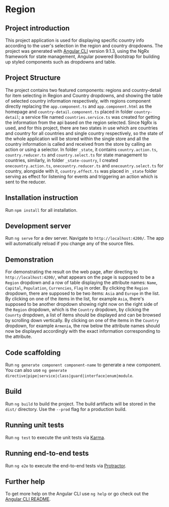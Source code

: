 # Region

## Project introduction

This project application is used for displaying specific country info according to the user's selection in the region and country dropdowns. The project was generated with [Angular CLI](https://github.com/angular/angular-cli) version 9.1.3, using the NgRx framework for state management, Angular powered Bootstrap for building up styled components such as dropdowns and table. 

## Project Structure

The project contains two featured components: regions and country-detail for item selecting in Region and Country dropdowns, and showing the table of selected country information respectively, with regions component directly replacing the `app.component.ts` and `app.component.html` as the homepage and `country-detail.component.ts` placed in folder `country-detail`; a service file named `countries.service.ts` was created for getting the information from the api based on the region selected. Since NgRx is used, and for this project, there are two states in use which are countries and country for all countries and single country respectively, so the state of the whole application will be stored within the single store and all the country information is called and received from the store by calling an action or using a selector. In folder `_state`, it contains `country.action.ts`, `country.reducer.ts` and `country.select.ts` for state management to countries, similarly, in folder `_state-country`, I created `onecountry.action.ts`, `onecountry.reducer.ts` and `onecountry.select.ts` for country, alongside with it, `country.effect.ts` was placed in `_state` folder serving as effect for listening for events and triggering an action which is sent to the reducer.

## Installation instruction

Run `npm install` for all installation.

## Development server

Run `ng serve` for a dev server. Navigate to `http://localhost:4200/`. The app will automatically reload if you change any of the source files. 

## Demonstration

For demonstrating the result on the web page, after directing to `http://localhost:4200/`, what appears on the page is supposed to be a `Region` dropdown and a row of table displaying the attribute names: `Name`, `Capital`, `Population`, `Currencies`, `Flag` in order. By clicking the `Region` dropdown, there are supposed to be two items: `Asia` and `Europe` in the list. By clicking on one of the items in the list, for example `Asia`, there's supposed to be another dropdown showing right now on the right side of the `Region` dropdown, which is the `Country` dropdown, by clicking the `Counrty` dropdown, a list of items should be displayed and can be browsed by scrolling down vertically. By clicking on one of the items in the `Country` dropdown, for example `Armenia`, the row below the attribute names should now be displayed accordingly with the exact information corresponding to the attribute. 

## Code scaffolding

Run `ng generate component component-name` to generate a new component. You can also use `ng generate directive|pipe|service|class|guard|interface|enum|module`.

## Build

Run `ng build` to build the project. The build artifacts will be stored in the `dist/` directory. Use the `--prod` flag for a production build.

## Running unit tests

Run `ng test` to execute the unit tests via [Karma](https://karma-runner.github.io).

## Running end-to-end tests

Run `ng e2e` to execute the end-to-end tests via [Protractor](http://www.protractortest.org/).

## Further help

To get more help on the Angular CLI use `ng help` or go check out the [Angular CLI README](https://github.com/angular/angular-cli/blob/master/README.md).

